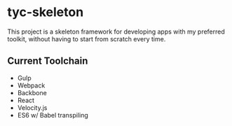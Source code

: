 # tyc-skeleton

This project is a skeleton framework for developing apps with my preferred toolkit, without having to start from scratch every time.

## Current Toolchain

* Gulp
* Webpack
* Backbone
* React
* Velocity.js
* ES6 w/ Babel transpiling